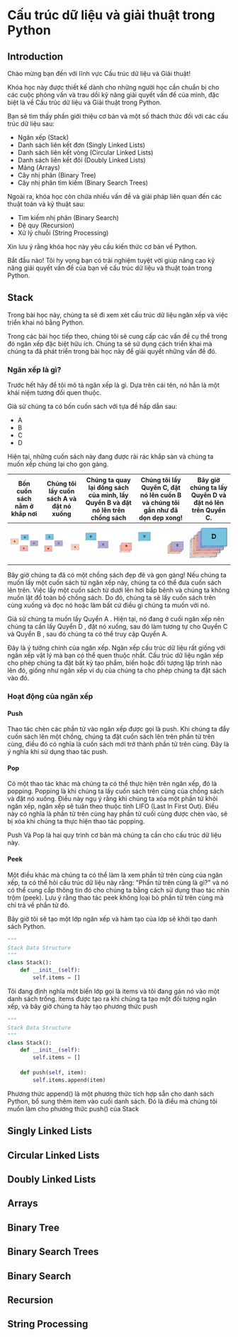 # Cấu trúc dữ liệu và giải thuật trong Python

## Introduction

Chào mừng bạn đến với lĩnh vực Cấu trúc dữ liệu và Giải thuật!

Khóa học này được thiết kế dành cho những người học cần chuẩn bị cho các cuộc phỏng vấn và trau dồi kỹ năng giải quyết vấn đề của mình, đặc biệt là về Cấu trúc dữ liệu và Giải thuật trong Python.

Bạn sẽ tìm thấy phần giới thiệu cơ bản và một số thách thức đối với các cấu trúc dữ liệu sau:

- Ngăn xếp (Stack)
- Danh sách liên kết đơn (Singly Linked Lists)
- Danh sách liên kết vòng (Circular Linked Lists)
- Danh sách liên kết đôi (Doubly Linked Lists)
- Mảng (Arrays)
- Cây nhị phân (Binary Tree)
- Cây nhị phân tìm kiếm (Binary Search Trees)

Ngoài ra, khóa học còn chứa nhiều vấn đề và giải pháp liên quan đến các thuật toán và kỹ thuật sau:

- Tìm kiếm nhị phân (Binary Search)
- Đệ quy (Recursion)
- Xử lý chuỗi (String Processing)

Xin lưu ý rằng khóa học này yêu cầu kiến ​​thức cơ bản về Python.

Bắt đầu nào! Tôi hy vọng bạn có trải nghiệm tuyệt vời giúp nâng cao kỹ năng giải quyết vấn đề của bạn về cấu trúc dữ liệu và thuật toán trong Python.

## Stack

Trong bài học này, chúng ta sẽ đi xem xét cấu trúc dữ liệu ngăn xếp và việc triển khai nó bằng Python.

Trong các bài học tiếp theo, chúng tôi sẽ cung cấp các vấn đề cụ thể trong đó ngăn xếp đặc biệt hữu ích. Chúng ta sẽ sử dụng cách triển khai mà chúng ta đã phát triển trong bài học này để giải quyết những vấn đề đó.

### Ngăn xếp là gì?

Trước hết hãy để tôi mô tả ngăn xếp là gì. Dựa trên cái tên, nó hẳn là một khái niệm tương đối quen thuộc.

Giả sử chúng ta có bốn cuốn sách với tựa đề hấp dẫn sau:

- A
- B
- C
- D

Hiện tại, những cuốn sách này đang được rải rác khắp sàn và chúng ta muốn xếp chúng lại cho gọn gàng.

| Bốn cuốn sách nằm ở khắp nơi | Chúng tôi lấy cuốn sách A và đặt nó xuống | Chúng ta quay lại đống sách của mình, lấy Quyển B và đặt nó lên trên chồng sách | Chúng tôi lấy Quyển C, đặt nó lên cuốn B và chúng tôi gần như đã dọn dẹp xong! | Bây giờ chúng ta lấy Quyển D và đặt nó lên trên Quyển C. |
| :--------------------------: | :---------------------------------------: | :-----------------------------------------------------------------------------: | :----------------------------------------------------------------------------: | :------------------------------------------------------: |
|     ![first](image.png)      |          ![second](image-1.png)           |                              ![third](image-2.png)                              |                             ![fourth](image-3.png)                             |                  ![fifth](image-4.png)                   |

Bây giờ chúng ta đã có một chồng sách đẹp đẽ và gọn gàng! Nếu chúng ta muốn lấy một cuốn sách từ ngăn xếp này, chúng ta có thể đưa cuốn sách lên trên. Việc lấy một cuốn sách từ dưới lên hơi bấp bênh và chúng ta không muốn lật đổ toàn bộ chồng sách. Do đó, chúng ta sẽ lấy cuốn sách trên cùng xuống và đọc nó hoặc làm bất cứ điều gì chúng ta muốn với nó.

Giả sử chúng ta muốn lấy Quyển A . Hiện tại, nó đang ở cuối ngăn xếp nên chúng ta cần lấy Quyển D , đặt nó xuống, sau đó làm tương tự cho Quyển C và Quyển B , sau đó chúng ta có thể truy cập Quyển A.

Đây là ý tưởng chính của ngăn xếp. Ngăn xếp cấu trúc dữ liệu rất giống với ngăn xếp vật lý mà bạn có thể quen thuộc nhất. Cấu trúc dữ liệu ngăn xếp cho phép chúng ta đặt bất kỳ tạo phẩm, biến hoặc đối tượng lập trình nào lên đó, giống như ngăn xếp ví dụ của chúng ta cho phép chúng ta đặt sách vào đó.

### Hoạt động của ngăn xếp

#### Push

Thao tác chèn các phần tử vào ngăn xếp được gọi là push. Khi chúng ta đẩy cuốn sách lên một chồng, chúng ta đặt cuốn sách lên trên phần tử trên cùng, điều đó có nghĩa là cuốn sách mới trở thành phần tử trên cùng. Đây là ý nghĩa khi sử dụng thao tác push.

#### Pop

Có một thao tác khác mà chúng ta có thể thực hiện trên ngăn xếp, đó là popping. Popping là khi chúng ta lấy cuốn sách trên cùng của chồng sách và đặt nó xuống. Điều này ngụ ý rằng khi chúng ta xóa một phần tử khỏi ngăn xếp, ngăn xếp sẽ tuân theo thuộc tính LIFO (Last In First Out). Điều này có nghĩa là phần tử trên cùng hay phần tử cuối cùng được chèn vào, sẽ bị xóa khi chúng ta thực hiện thao tác popping.

Push Và Pop là hai quy trình cơ bản mà chúng ta cần cho cấu trúc dữ liệu này.

#### Peek

Một điều khác mà chúng ta có thể làm là xem phần tử trên cùng của ngăn xếp, ta có thể hỏi cấu trúc dữ liệu này rằng: "Phần tử trên cùng là gì?" và nó có thể cung cấp thông tin đó cho chúng ta bằng cách sử dụng thao tác nhìn trộm (peek). Lưu ý rằng thao tác peek không loại bỏ phần tử trên cùng mà chỉ trả về phần tử đó.

Bây giờ tôi sẽ tạo một lớp ngăn xếp và hàm tạo của lớp sẽ khởi tạo danh sách Python.

```python
"""
Stack Data Structure
"""
class Stack():
    def __init__(self):
        self.items = []
```

Tôi đang định nghĩa một biến lớp gọi là items và tôi đang gán nó vào một danh sách trống. items được tạo ra khi chúng ta tạo một đối tượng ngăn xếp, và bây giờ chúng ta hãy tạo phương thức push

```python
"""
Stack Data Structure
"""
class Stack():
    def __init__(self):
        self.items = []
    
    def push(self, item):
        self.items.append(item)
```

Phương thức append() là một phương thức tích hợp sẵn cho danh sách Python, bổ sung thêm item vào cuối danh sách. Đó là điều mà chúng tôi muốn làm cho phương thức push() của Stack

## Singly Linked Lists

## Circular Linked Lists

## Doubly Linked Lists

## Arrays

## Binary Tree

## Binary Search Trees

## Binary Search

## Recursion

## String Processing
